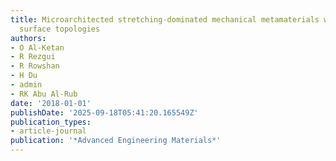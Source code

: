 ```yaml
---
title: Microarchitected stretching-dominated mechanical metamaterials with minimal
  surface topologies
authors:
- O Al-Ketan
- R Rezgui
- R Rowshan
- H Du
- admin
- RK Abu Al-Rub
date: '2018-01-01'
publishDate: '2025-09-18T05:41:20.165549Z'
publication_types:
- article-journal
publication: '*Advanced Engineering Materials*'
---
```

